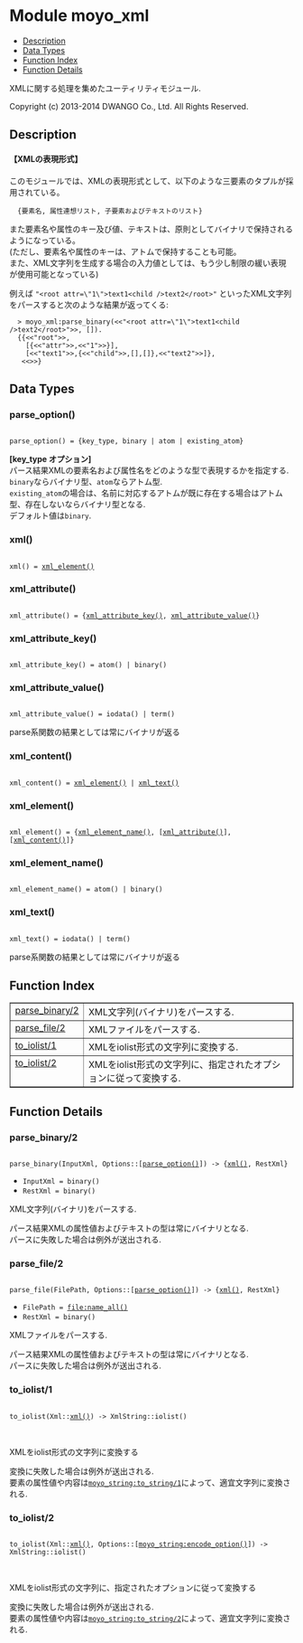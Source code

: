 

# Module moyo_xml #
* [Description](#description)
* [Data Types](#types)
* [Function Index](#index)
* [Function Details](#functions)

XMLに関する処理を集めたユーティリティモジュール.

Copyright (c) 2013-2014 DWANGO Co., Ltd. All Rights Reserved.

<a name="description"></a>

## Description ##


#### <a name="【XMLの表現形式】">【XMLの表現形式】</a> ####

このモジュールでは、XMLの表現形式として、以下のような三要素のタプルが採用されている。

```
  {要素名, 属性連想リスト, 子要素およびテキストのリスト}
```

また要素名や属性のキー及び値、テキストは、原則としてバイナリで保持されるようになっている。 <br />
(ただし、要素名や属性のキーは、アトムで保持することも可能。 <br />
また、XML文字列を生成する場合の入力値としては、もう少し制限の緩い表現が使用可能となっている)

例えば `"<root attr=\"1\">text1<child />text2</root>"` といったXML文字列をパースすると次のような結果が返ってくる:

```
  > moyo_xml:parse_binary(<<"<root attr=\"1\">text1<child />text2</root>">>, []).
  {{<<"root">>,
    [{<<"attr">>,<<"1">>}],
    [<<"text1">>,{<<"child">>,[],[]},<<"text2">>]},
   <<>>}
```

<a name="types"></a>

## Data Types ##




### <a name="type-parse_option">parse_option()</a> ###


<pre><code>
parse_option() = {key_type, binary | atom | existing_atom}
</code></pre>

__[key_type オプション]__<br />
パース結果XMLの要素名および属性名をどのような型で表現するかを指定する.<br />
`binary`ならバイナリ型、`atom`ならアトム型.<br />
`existing_atom`の場合は、名前に対応するアトムが既に存在する場合はアトム型、存在しないならバイナリ型となる. <br />
デフォルト値は`binary`.



### <a name="type-xml">xml()</a> ###


<pre><code>
xml() = <a href="#type-xml_element">xml_element()</a>
</code></pre>




### <a name="type-xml_attribute">xml_attribute()</a> ###


<pre><code>
xml_attribute() = {<a href="#type-xml_attribute_key">xml_attribute_key()</a>, <a href="#type-xml_attribute_value">xml_attribute_value()</a>}
</code></pre>




### <a name="type-xml_attribute_key">xml_attribute_key()</a> ###


<pre><code>
xml_attribute_key() = atom() | binary()
</code></pre>




### <a name="type-xml_attribute_value">xml_attribute_value()</a> ###


<pre><code>
xml_attribute_value() = iodata() | term()
</code></pre>

parse系関数の結果としては常にバイナリが返る



### <a name="type-xml_content">xml_content()</a> ###


<pre><code>
xml_content() = <a href="#type-xml_element">xml_element()</a> | <a href="#type-xml_text">xml_text()</a>
</code></pre>




### <a name="type-xml_element">xml_element()</a> ###


<pre><code>
xml_element() = {<a href="#type-xml_element_name">xml_element_name()</a>, [<a href="#type-xml_attribute">xml_attribute()</a>], [<a href="#type-xml_content">xml_content()</a>]}
</code></pre>




### <a name="type-xml_element_name">xml_element_name()</a> ###


<pre><code>
xml_element_name() = atom() | binary()
</code></pre>




### <a name="type-xml_text">xml_text()</a> ###


<pre><code>
xml_text() = iodata() | term()
</code></pre>

parse系関数の結果としては常にバイナリが返る

<a name="index"></a>

## Function Index ##


<table width="100%" border="1" cellspacing="0" cellpadding="2" summary="function index"><tr><td valign="top"><a href="#parse_binary-2">parse_binary/2</a></td><td>XML文字列(バイナリ)をパースする.</td></tr><tr><td valign="top"><a href="#parse_file-2">parse_file/2</a></td><td>XMLファイルをパースする.</td></tr><tr><td valign="top"><a href="#to_iolist-1">to_iolist/1</a></td><td>XMLをiolist形式の文字列に変換する.</td></tr><tr><td valign="top"><a href="#to_iolist-2">to_iolist/2</a></td><td>XMLをiolist形式の文字列に、指定されたオプションに従って変換する.</td></tr></table>


<a name="functions"></a>

## Function Details ##

<a name="parse_binary-2"></a>

### parse_binary/2 ###

<pre><code>
parse_binary(InputXml, Options::[<a href="#type-parse_option">parse_option()</a>]) -&gt; {<a href="#type-xml">xml()</a>, RestXml}
</code></pre>

<ul class="definitions"><li><code>InputXml = binary()</code></li><li><code>RestXml = binary()</code></li></ul>

XML文字列(バイナリ)をパースする.

パース結果XMLの属性値およびテキストの型は常にバイナリとなる. <br />
パースに失敗した場合は例外が送出される.

<a name="parse_file-2"></a>

### parse_file/2 ###

<pre><code>
parse_file(FilePath, Options::[<a href="#type-parse_option">parse_option()</a>]) -&gt; {<a href="#type-xml">xml()</a>, RestXml}
</code></pre>

<ul class="definitions"><li><code>FilePath = <a href="file.md#type-name_all">file:name_all()</a></code></li><li><code>RestXml = binary()</code></li></ul>

XMLファイルをパースする.

パース結果XMLの属性値およびテキストの型は常にバイナリとなる. <br />
パースに失敗した場合は例外が送出される.

<a name="to_iolist-1"></a>

### to_iolist/1 ###

<pre><code>
to_iolist(Xml::<a href="#type-xml">xml()</a>) -&gt; XmlString::iolist()
</code></pre>
<br />

XMLをiolist形式の文字列に変換する

変換に失敗した場合は例外が送出される. <br />
要素の属性値や内容は[`moyo_string:to_string/1`](moyo_string.md#to_string-1)によって、適宜文字列に変換される.

<a name="to_iolist-2"></a>

### to_iolist/2 ###

<pre><code>
to_iolist(Xml::<a href="#type-xml">xml()</a>, Options::[<a href="moyo_string.md#type-encode_option">moyo_string:encode_option()</a>]) -&gt; XmlString::iolist()
</code></pre>
<br />

XMLをiolist形式の文字列に、指定されたオプションに従って変換する

変換に失敗した場合は例外が送出される. <br />
要素の属性値や内容は[`moyo_string:to_string/2`](moyo_string.md#to_string-2)によって、適宜文字列に変換される.


